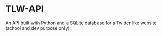 # TLW-API
An API built with Python and a SQLite database for a Twitter like website (school and dev purpose only)
